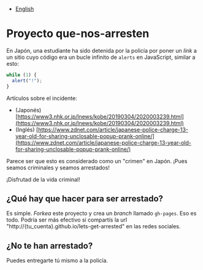 - [English](README.md)

# Proyecto que-nos-arresten

En Japón, una estudiante ha sido detenida por la policía por poner un _link_ a un sitio cuyo código era un bucle infinito de `alerts` en JavaScript, similar a esto:

```js
while (1) {
  alert("!");
}
```

Artículos sobre el incidente:

- (Japonés) [https://www3.nhk.or.jp/lnews/kobe/20190304/2020003239.html](https://www3.nhk.or.jp/lnews/kobe/20190304/2020003239.html)
- (Inglés) [https://www.zdnet.com/article/japanese-police-charge-13-year-old-for-sharing-unclosable-popup-prank-online/](https://www.zdnet.com/article/japanese-police-charge-13-year-old-for-sharing-unclosable-popup-prank-online/)

Parece ser que esto es considerado como un "crimen" en Japón. ¡Pues seamos criminales y seamos arrestados!

¡Disfrutad de la vida criminal!

## ¿Qué hay que hacer para ser arrestado?

Es simple. _Forkea_ este proyecto y crea un _branch_ llamado `gh-pages`. Eso es todo. Podría ser más efectivo si compartís la url "http://{tu_cuenta}.github.io/lets-get-arrested" en las redes sociales.


## ¿No te han arrestado?

Puedes entregarte tú mismo a la policía.
